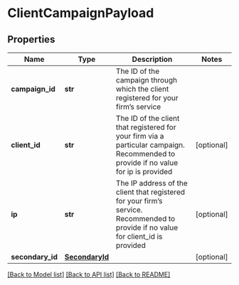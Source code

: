 # ClientCampaignPayload

## Properties
Name | Type | Description | Notes
------------ | ------------- | ------------- | -------------
**campaign_id** | **str** | The ID of the campaign through which the client registered for your firm’s service | 
**client_id** | **str** | The ID of the client that registered for your firm via a particular campaign. Recommended to provide if no value for ip is provided | [optional] 
**ip** | **str** | The IP address of the client that registered for your firm’s service. Recommended to provide if no value for client_id is provided | [optional] 
**secondary_id** | [**SecondaryId**](SecondaryId.md) |  | [optional] 

[[Back to Model list]](../README.md#documentation-for-models) [[Back to API list]](../README.md#documentation-for-api-endpoints) [[Back to README]](../README.md)


